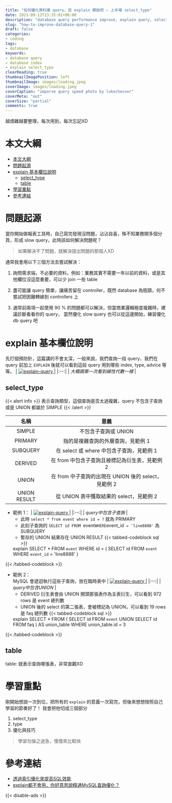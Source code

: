 ```yaml
---
title: "如何優化資料庫 query，從 explain 開始吧 — 上半場 select_type"
date: 2021-09-12T23:35:01+08:00
description: "database query performance improve, explain query, select_type"
slug: "how-to-improve-database-query-1"
draft: false
categories:
- coding
tags:
- database
keywords:
- database query 
- database index
- explain select_type
clearReading: true
thumbnailImagePosition: left
thumbnailImage: images/loading.jpeg
coverImage: images/loading.jpeg
coverCaption: "imporve query speed photo by lukechesser"
coverMeta: "out"
coverSize: "partial"
comments: true
---
```

越煩雜越要整理，每次用到，每次忘記XD
<!--more-->
# 本文大綱
- [本文大綱](#本文大綱)
- [問題起源](#問題起源)
- [explain 基本欄位說明](#explain-基本欄位說明)
  - [select_type](#select_type)
  - [table](#table)
- [學習重點](#學習重點)
- [參考連結](#參考連結)

# 問題起源
當你開始做報表工具時，自己寫完發現沒問題，沾沾自喜，殊不知業務開多個分頁，形成 slow query，此時該如何解決問題呢？
> 如果解決不了問題，就解決提出問題的那個人XD

通常我會用以下三個方法去嘗試解決：
1. 詢問需求端，不必要的資料，例如：業務其實不需要一年以前的資料，或是其他欄位沒這麼重要，可以少 join 一些 table

2. 盡可能讓 query 簡單，讓痛苦留在 controller，既然 database 為瓶頸，何不嘗試把困難轉嫁到 controllers 上

3. 通常前兩項一起使用 90 % 的問題都可以解決，但當商業邏輯極度複雜時，建議診斷看看你的 query， 當然優化 slow query 也可以從這邊開始，練習優化 db query 吧

# explain 基本欄位說明
先打個預防針，這篇講的不會太深，一般來說，我們查詢一段 query，我們在 query 前加上 `EXPLAIN` 後就可以看到這段 query 用到哪些 index, type, advice 等等。
| [ ![explain-query](/images/query.png) ](/images/query.png) | 
|:--:|
| *大概跟第一次看到線性代數一樣* |
## select_type
{{< alert info >}}
表示查詢類型，這個查詢是否太過複雜，query 不包含子查詢或是 UNION 都屬於 SIMPLE
{{< /alert >}}

| 名稱 | 意義 |
|:----------:|:------------:|
| SIMPLE | 不包含子查詢或 UNION |
| PRIMARY | 指的是複雜查詢的外層查詢，見範例 1|
| SUBQUERY | 在 select 或 where 中包含子查詢，見範例 1 |
| DERIVED | 在 from 中包含子查詢且被標記為衍生表，見範例 2 |
| UNION | 在 from 中子查詢的出現在 UNION 後的 select，見範例 2 |
| UNION RESULT | 從 UNION 表中獲取結果的 select，見範例 2 |
  

- 範例 1：
| [ ![explain-query](/images/query-ex1.png) ](/images/query-ex1.png) | 
|:--:|
| *query中包含子查詢* |
    - 此時 `select * from event where id = ?` 就為 PRIMARY
    - 此刻子查詢的 `SELECT id FROM `event` WHERE `event_id` = 'line8888'`  為 SUBQUERY
    - 暫存的 UNION 結果存在 UNION RESULT
{{< tabbed-codeblock sql >}}
    <!-- tab sql -->
    explain 
        SELECT 
           * 
        FROM 
            `event`
        WHERE 
        id = ( 
        SELECT 
            id 
        FROM 
            `event`
        WHERE 
            `event_id` = 'line8888'
        )
    <!-- endtab -->
{{< /tabbed-codeblock >}}
  
- 範例 2：  
MySQL 會遞迴執行這些子查詢，放在臨時表中
| [ ![explain-query](/images/query-ex2.png) ](/images/query-ex2.png) | 
|:--:|
| *query中包含UNION* |
    - DERIVED 衍生表會由 UNION 開頭那張表作為主表衍生，可以看到 972 rows 是 event 總列數
    - UNION 後的 select 的第二張表，會被標記為 UNION，可以看到 19 rows 是 faq 總列數
{{< tabbed-codeblock sql >}}
    <!-- tab sql -->
    explain SELECT
        *
    FROM
        (
        SELECT
            id
        FROM
            `event`
        UNION
        SELECT
            id
        FROM
            faq
        ) AS union_table
    WHERE
        union_table.id = 3
    <!-- endtab -->
{{< /tabbed-codeblock >}}

## table
table: 就表示查詢哪張表，非常直觀XD

# 學習重點
剛開始想說一次到位，把所有的 `explain` 的意義一次寫完，但後來想想按照自己學習的節奏好了！
我會把他切成三個部分
1. select_type
2. type
3. 優化與技巧
> 學習勿操之過急，慢慢來比較快
# 參考連結
* [透過索引優化來提高SQL效能](https://castion2293.medium.com/%E9%80%8F%E9%81%8Eexplain%E5%88%86%E6%9E%90%E6%95%88%E8%83%BD-dad14f16ae7e)
* [explain都不會用，你好意思說精通MySQL查詢優化？](https://database.51cto.com/art/202008/624772.htm)

{{< disable-ads >}}